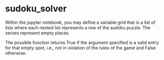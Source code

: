 # sudoku_solver

Within the jupyter notebook, you may define a variable grid that is a list of lists where each nested list represents a row of the sudoku puzzle.  The zeroes represent empty places.  

The possible function returns True if the argument specified is a valid entry for that empty spot, i.e., not in violation of the rules of the game and False otherwise.